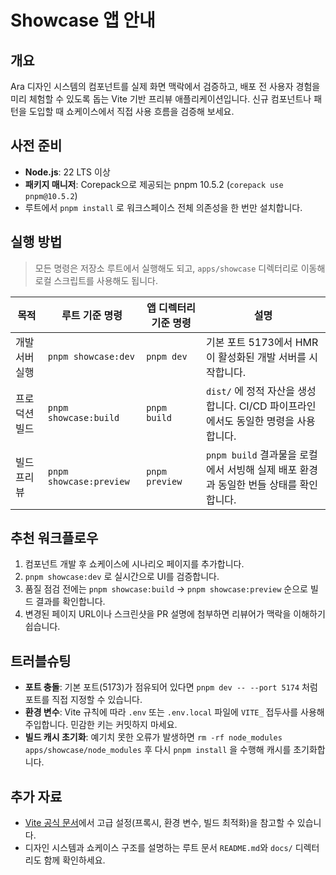 # Showcase 앱 안내

## 개요
Ara 디자인 시스템의 컴포넌트를 실제 화면 맥락에서 검증하고, 배포 전 사용자 경험을 미리 체험할 수 있도록 돕는 Vite 기반 프리뷰 애플리케이션입니다. 신규 컴포넌트나 패턴을 도입할 때 쇼케이스에서 직접 사용 흐름을 검증해 보세요.

## 사전 준비
- **Node.js**: 22 LTS 이상
- **패키지 매니저**: Corepack으로 제공되는 pnpm 10.5.2 (`corepack use pnpm@10.5.2`)
- 루트에서 `pnpm install` 로 워크스페이스 전체 의존성을 한 번만 설치합니다.

## 실행 방법
> 모든 명령은 저장소 루트에서 실행해도 되고, `apps/showcase` 디렉터리로 이동해 로컬 스크립트를 사용해도 됩니다.

| 목적 | 루트 기준 명령 | 앱 디렉터리 기준 명령 | 설명 |
| --- | --- | --- | --- |
| 개발 서버 실행 | `pnpm showcase:dev` | `pnpm dev` | 기본 포트 5173에서 HMR이 활성화된 개발 서버를 시작합니다. |
| 프로덕션 빌드 | `pnpm showcase:build` | `pnpm build` | `dist/` 에 정적 자산을 생성합니다. CI/CD 파이프라인에서도 동일한 명령을 사용합니다. |
| 빌드 프리뷰 | `pnpm showcase:preview` | `pnpm preview` | `pnpm build` 결과물을 로컬에서 서빙해 실제 배포 환경과 동일한 번들 상태를 확인합니다. |

## 추천 워크플로우
1. 컴포넌트 개발 후 쇼케이스에 시나리오 페이지를 추가합니다.
2. `pnpm showcase:dev` 로 실시간으로 UI를 검증합니다.
3. 품질 점검 전에는 `pnpm showcase:build` → `pnpm showcase:preview` 순으로 빌드 결과를 확인합니다.
4. 변경된 페이지 URL이나 스크린샷을 PR 설명에 첨부하면 리뷰어가 맥락을 이해하기 쉽습니다.

## 트러블슈팅
- **포트 충돌**: 기본 포트(5173)가 점유되어 있다면 `pnpm dev -- --port 5174` 처럼 포트를 직접 지정할 수 있습니다.
- **환경 변수**: Vite 규칙에 따라 `.env` 또는 `.env.local` 파일에 `VITE_` 접두사를 사용해 주입합니다. 민감한 키는 커밋하지 마세요.
- **빌드 캐시 초기화**: 예기치 못한 오류가 발생하면 `rm -rf node_modules apps/showcase/node_modules` 후 다시 `pnpm install` 을 수행해 캐시를 초기화합니다.

## 추가 자료
- [Vite 공식 문서](https://vitejs.dev/guide/)에서 고급 설정(프록시, 환경 변수, 빌드 최적화)을 참고할 수 있습니다.
- 디자인 시스템과 쇼케이스 구조를 설명하는 루트 문서 `README.md`와 `docs/` 디렉터리도 함께 확인하세요.
